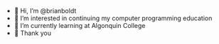 - 👋 Hi, I’m @brianboldt
- 👀 I’m interested in continuing my computer programming education
- 🌱 I’m currently learning at Algonquin College 
- 👋 Thank you
<!---
brianboldt/brianboldt is a ✨ special ✨ repository because its `README.md` (this file) appears on your GitHub profile.
You can click the Preview link to take a look at your changes.
--->
